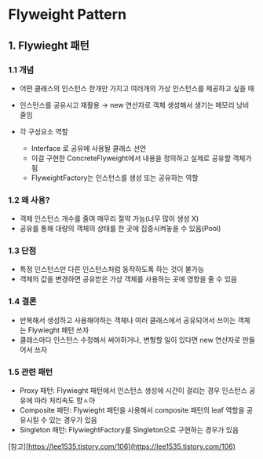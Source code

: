 # Flyweight Pattern

## 1. Flywieght 패턴

### 1.1 개념

- 어떤 클래스의 인스턴스 한개만 가지고 여러개의 가상 인스턴스를 제공하고 싶을 때
- 인스턴스를 공유시고 재활용 → new 연산자로 객체 생성해서 생기는 메모리 낭비 줄임


- 각 구성요소 역할
    - Interface 로 공유에 사용될 클래스 선언
    - 이걸 구현한 ConcreteFlyweight에서 내용을 정의하고 실제로 공유할 객체가 됨
    - FlyweightFactory는 인스턴스를 생성 또는 공유하는 역할

### 1.2 왜 사용?

- 객체 인스턴스 개수를 줄여 매무리 절약 가능(너무 많이 생성 X)
- 공유를 통해 대량의 객체의 상태를 한 곳에 집중시켜놓을 수 있음(Pool)

### 1.3 단점

- 특정 인스턴스만 다른 인스턴스처럼 동작하도록 하는 것이 불가능
- 객체의 값을 변경하면 공유받은 가상 객체를 사용하는 곳에 영향을 줄 수 있음

### 1.4 결론

- 반복해서 생성하고 사용해야하는 객체나 여러 클래스에서 공유되어서 쓰이는 객체는 Flywieght 패턴 쓰자
- 클래스마다 인스턴스 수정해서 써야하거나, 변형할 일이 있다면 new 연산자로 만들어서 쓰자

### 1.5 관련 패턴

- Proxy 패턴: Flywieght 패턴에서 인스턴스 생성에 시간이 걸리는 경우 인스턴스 공유에 따라 처리속도 향ㅅ아
- Composite 패턴: Flywieght 패턴을 사용해서 composite 패턴의 leaf 역할을 공유시킬 수 있는 경우가 있음
- Singleton 패턴: FlywieghtFactory를 Singleton으로 구현하는 경우가 있음

[참고][https://lee1535.tistory.com/106](https://lee1535.tistory.com/106)